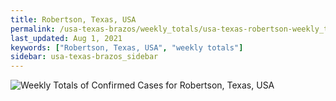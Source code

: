 ```yaml
---
title: Robertson, Texas, USA
permalink: /usa-texas-brazos/weekly_totals/usa-texas-robertson-weekly_totals.html
last_updated: Aug 1, 2021
keywords: ["Robertson, Texas, USA", "weekly totals"]
sidebar: usa-texas-brazos_sidebar
---
```


![Weekly Totals of Confirmed Cases for Robertson, Texas, USA](/covid_tracker/images/graphs/usa-texas-robertson-weekly_totals_graph.png)
